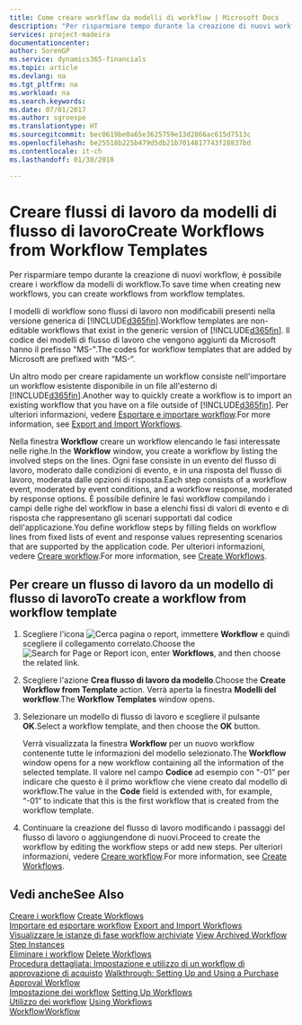 ```yaml
---
title: Come creare workflow da modelli di workflow | Microsoft Docs
description: "Per risparmiare tempo durante la creazione di nuovi workflow, è possibile creare i workflow da modelli di workflow."
services: project-madeira
documentationcenter: 
author: SorenGP
ms.service: dynamics365-financials
ms.topic: article
ms.devlang: na
ms.tgt_pltfrm: na
ms.workload: na
ms.search.keywords: 
ms.date: 07/01/2017
ms.author: sgroespe
ms.translationtype: HT
ms.sourcegitcommit: bec0619be0a65e3625759e13d2866ac615d7513c
ms.openlocfilehash: be25518b225b479d5db21b7014817743f28837bd
ms.contentlocale: it-ch
ms.lasthandoff: 01/30/2018

---
```

# <a name="create-workflows-from-workflow-templates"></a><span data-ttu-id="5faab-103">Creare flussi di lavoro da modelli di flusso di lavoro</span><span class="sxs-lookup"><span data-stu-id="5faab-103">Create Workflows from Workflow Templates</span></span>
<span data-ttu-id="5faab-104">Per risparmiare tempo durante la creazione di nuovi workflow, è possibile creare i workflow da modelli di workflow.</span><span class="sxs-lookup"><span data-stu-id="5faab-104">To save time when creating new workflows, you can create workflows from workflow templates.</span></span>  

 <span data-ttu-id="5faab-105">I modelli di workflow sono flussi di lavoro non modificabili presenti nella versione generica di [!INCLUDE[d365fin](includes/d365fin_md.md)].</span><span class="sxs-lookup"><span data-stu-id="5faab-105">Workflow templates are non-editable workflows that exist in the generic version of [!INCLUDE[d365fin](includes/d365fin_md.md)].</span></span> <span data-ttu-id="5faab-106">Il codice dei modelli di flusso di lavoro che vengono aggiunti da Microsoft hanno il prefisso "MS-".</span><span class="sxs-lookup"><span data-stu-id="5faab-106">The codes for workflow templates that are added by Microsoft are prefixed with “MS-“.</span></span>  

 <span data-ttu-id="5faab-107">Un altro modo per creare rapidamente un workflow consiste nell'importare un workflow esistente disponibile in un file all'esterno di [!INCLUDE[d365fin](includes/d365fin_md.md)].</span><span class="sxs-lookup"><span data-stu-id="5faab-107">Another way to quickly create a workflow is to import an existing workflow that you have on a file outside of [!INCLUDE[d365fin](includes/d365fin_md.md)].</span></span> <span data-ttu-id="5faab-108">Per ulteriori informazioni, vedere [Esportare e importare workflow](across-how-to-export-and-import-workflows.md).</span><span class="sxs-lookup"><span data-stu-id="5faab-108">For more information, see [Export and Import Workflows](across-how-to-export-and-import-workflows.md).</span></span>  

<span data-ttu-id="5faab-109">Nella finestra **Workflow** creare un workflow elencando le fasi interessate nelle righe.</span><span class="sxs-lookup"><span data-stu-id="5faab-109">In the **Workflow** window, you create a workflow by listing the involved steps on the lines.</span></span> <span data-ttu-id="5faab-110">Ogni fase consiste in un evento del flusso di lavoro, moderato dalle condizioni di evento, e in una risposta del flusso di lavoro, moderata dalle opzioni di risposta.</span><span class="sxs-lookup"><span data-stu-id="5faab-110">Each step consists of a workflow event, moderated by event conditions, and a workflow response, moderated by response options.</span></span> <span data-ttu-id="5faab-111">È possibile definire le fasi workflow compilando i campi delle righe del workflow in base a elenchi fissi di valori di evento e di risposta che rappresentano gli scenari supportati dal codice dell'applicazione.</span><span class="sxs-lookup"><span data-stu-id="5faab-111">You define workflow steps by filling fields on workflow lines from fixed lists of event and response values representing scenarios that are supported by the application code.</span></span> <span data-ttu-id="5faab-112">Per ulteriori informazioni, vedere [Creare workflow](across-how-to-create-workflows.md).</span><span class="sxs-lookup"><span data-stu-id="5faab-112">For more information, see [Create Workflows](across-how-to-create-workflows.md).</span></span>  

## <a name="to-create-a-workflow-from-workflow-template"></a><span data-ttu-id="5faab-113">Per creare un flusso di lavoro da un modello di flusso di lavoro</span><span class="sxs-lookup"><span data-stu-id="5faab-113">To create a workflow from workflow template</span></span>  
1.  <span data-ttu-id="5faab-114">Scegliere l'icona ![Cerca pagina o report](media/ui-search/search_small.png "icona Cerca pagina o report"), immettere **Workflow** e quindi scegliere il collegamento correlato.</span><span class="sxs-lookup"><span data-stu-id="5faab-114">Choose the ![Search for Page or Report](media/ui-search/search_small.png "Search for Page or Report icon") icon, enter **Workflows**, and then choose the related link.</span></span>  
2.  <span data-ttu-id="5faab-115">Scegliere l'azione **Crea flusso di lavoro da modello**.</span><span class="sxs-lookup"><span data-stu-id="5faab-115">Choose the **Create Workflow from Template** action.</span></span> <span data-ttu-id="5faab-116">Verrà aperta la finestra **Modelli del workflow**.</span><span class="sxs-lookup"><span data-stu-id="5faab-116">The **Workflow Templates** window opens.</span></span>  
3.  <span data-ttu-id="5faab-117">Selezionare un modello di flusso di lavoro e scegliere il pulsante **OK**.</span><span class="sxs-lookup"><span data-stu-id="5faab-117">Select a workflow template, and then choose the **OK** button.</span></span>  

     <span data-ttu-id="5faab-118">Verrà visualizzata la finestra **Workflow** per un nuovo workflow contenente tutte le informazioni del modello selezionato.</span><span class="sxs-lookup"><span data-stu-id="5faab-118">The **Workflow** window opens for a new workflow containing all the information of the selected template.</span></span> <span data-ttu-id="5faab-119">Il valore nel campo **Codice** ad esempio con "-01" per indicare che questo è il primo workflow che viene creato dal modello di workflow.</span><span class="sxs-lookup"><span data-stu-id="5faab-119">The value in the **Code** field is extended with, for example, “-01” to indicate that this is the first workflow that is created from the workflow template.</span></span>  
4.  <span data-ttu-id="5faab-120">Continuare la creazione del flusso di lavoro modificando i passaggi del flusso di lavoro o aggiungendone di nuovi.</span><span class="sxs-lookup"><span data-stu-id="5faab-120">Proceed to create the workflow by editing the workflow steps or add new steps.</span></span> <span data-ttu-id="5faab-121">Per ulteriori informazioni, vedere [Creare workflow](across-how-to-create-workflows.md).</span><span class="sxs-lookup"><span data-stu-id="5faab-121">For more information, see [Create Workflows](across-how-to-create-workflows.md).</span></span>  

## <a name="see-also"></a><span data-ttu-id="5faab-122">Vedi anche</span><span class="sxs-lookup"><span data-stu-id="5faab-122">See Also</span></span>  
 <span data-ttu-id="5faab-123">[Creare i workflow](across-how-to-create-workflows.md) </span><span class="sxs-lookup"><span data-stu-id="5faab-123">[Create Workflows](across-how-to-create-workflows.md) </span></span>  
 <span data-ttu-id="5faab-124">[Importare ed esportare workflow](across-how-to-export-and-import-workflows.md) </span><span class="sxs-lookup"><span data-stu-id="5faab-124">[Export and Import Workflows](across-how-to-export-and-import-workflows.md) </span></span>  
 <span data-ttu-id="5faab-125">[Visualizzare le istanze di fase workflow archiviate](across-how-to-view-archived-workflow-step-instances.md) </span><span class="sxs-lookup"><span data-stu-id="5faab-125">[View Archived Workflow Step Instances](across-how-to-view-archived-workflow-step-instances.md) </span></span>  
 <span data-ttu-id="5faab-126">[Eliminare i workflow](across-how-to-delete-workflows.md) </span><span class="sxs-lookup"><span data-stu-id="5faab-126">[Delete Workflows](across-how-to-delete-workflows.md) </span></span>  
 <span data-ttu-id="5faab-127">[Procedura dettagliata: Impostazione e utilizzo di un workflow di approvazione di acquisto](walkthrough-setting-up-and-using-a-purchase-approval-workflow.md) </span><span class="sxs-lookup"><span data-stu-id="5faab-127">[Walkthrough: Setting Up and Using a Purchase Approval Workflow](walkthrough-setting-up-and-using-a-purchase-approval-workflow.md) </span></span>  
 <span data-ttu-id="5faab-128">[Impostazione dei workflow](across-set-up-workflows.md) </span><span class="sxs-lookup"><span data-stu-id="5faab-128">[Setting Up Workflows](across-set-up-workflows.md) </span></span>  
 <span data-ttu-id="5faab-129">[Utilizzo dei workflow](across-use-workflows.md) </span><span class="sxs-lookup"><span data-stu-id="5faab-129">[Using Workflows](across-use-workflows.md) </span></span>  
 [<span data-ttu-id="5faab-130">Workflow</span><span class="sxs-lookup"><span data-stu-id="5faab-130">Workflow</span></span>](across-workflow.md)   

